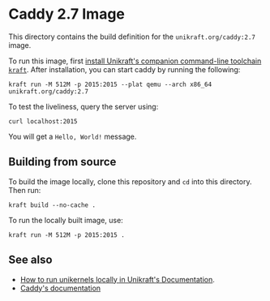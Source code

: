 # Caddy 2.7 Image

This directory contains the build definition for the `unikraft.org/caddy:2.7` image.

To run this image, first [install Unikraft's companion command-line toolchain `kraft`](https://unikraft.org/docs/cli).
After installation, you can start caddy by running the following:

```console
kraft run -M 512M -p 2015:2015 --plat qemu --arch x86_64 unikraft.org/caddy:2.7
```

To test the liveliness, query the server using:

```console
curl localhost:2015
```

You will get a `Hello, World!` message.


## Building from source

To build the image locally, clone this repository and `cd` into this directory.
Then run:

```console
kraft build --no-cache .
```

To run the locally built image, use:

```console
kraft run -M 512M -p 2015:2015 .
```

## See also

- [How to run unikernels locally in Unikraft's Documentation](https://unikraft.org/docs/cli/running).
- [Caddy's documentation](https://caddyserver.com/docs/)
